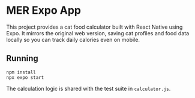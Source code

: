 # MER Expo App

This project provides a cat food calculator built with React Native using Expo.
It mirrors the original web version, saving cat profiles and food data locally
so you can track daily calories even on mobile.

## Running

```
npm install
npx expo start
```

The calculation logic is shared with the test suite in `calculator.js`.
